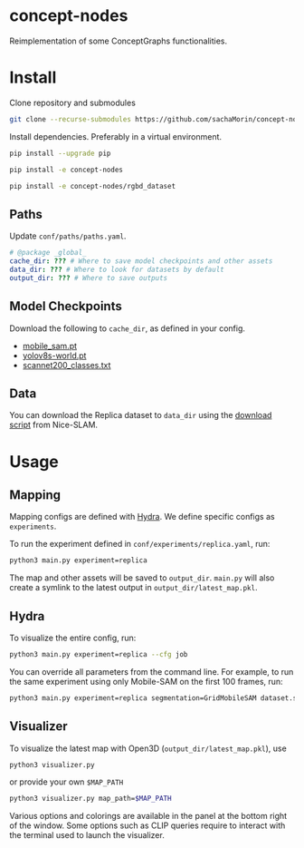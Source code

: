 # concept-nodes
Reimplementation of some ConceptGraphs functionalities. 

# Install
Clone repository and submodules
```bash
git clone --recurse-submodules https://github.com/sachaMorin/concept-nodes.git
```

Install dependencies. Preferably in a virtual environment.
```bash
pip install --upgrade pip
```
```bash
pip install -e concept-nodes
```
```bash
pip install -e concept-nodes/rgbd_dataset
```
## Paths 
Update `conf/paths/paths.yaml`.

```yaml
# @package _global_
cache_dir: ??? # Where to save model checkpoints and other assets
data_dir: ??? # Where to look for datasets by default
output_dir: ??? # Where to save outputs
```
## Model Checkpoints
Download the following to ```cache_dir```, as defined in your config.
 * [mobile_sam.pt](https://github.com/ultralytics/assets/releases/download/v8.2.0/mobile_sam.pt)
 * [yolov8s-world.pt](https://github.com/ultralytics/assets/releases/download/v8.2.0/yolov8s-world.pt)
 * [scannet200_classes.txt](https://raw.githubusercontent.com/concept-graphs/concept-graphs/66175d63f466d264edce9f1fb6987c5ba1dcac0e/conceptgraph/scannet200_classes.txt)

## Data
You can download the Replica dataset to `data_dir` using the 
[download script](https://github.com/cvg/nice-slam/blob/master/scripts/download_replica.sh) from Nice-SLAM.

# Usage
## Mapping

Mapping configs are defined with [Hydra](https://hydra.cc/docs/intro/). We define specific configs as `experiments`.

To run the experiment defined in `conf/experiments/replica.yaml`, run:


```bash
python3 main.py experiment=replica
```
The map and other assets will be saved to `output_dir`. `main.py` will also create
a symlink to the latest output in `output_dir/latest_map.pkl`.

## Hydra

To visualize the entire config, run:
```bash
python3 main.py experiment=replica --cfg job
```
You can override all parameters from the command line. For example, to run the same experiment using
only Mobile-SAM on the first 100 frames, run:
```bash
python3 main.py experiment=replica segmentation=GridMobileSAM dataset.sequence_end=100
```

## Visualizer
To visualize the latest map with Open3D (`output_dir/latest_map.pkl`), use
```bash
python3 visualizer.py
```
or provide your own `$MAP_PATH`
```bash
python3 visualizer.py map_path=$MAP_PATH
```

Various options and colorings are available in the panel
at the bottom right of the window. Some options such as CLIP
queries require to interact with the terminal used to 
launch the visualizer.

